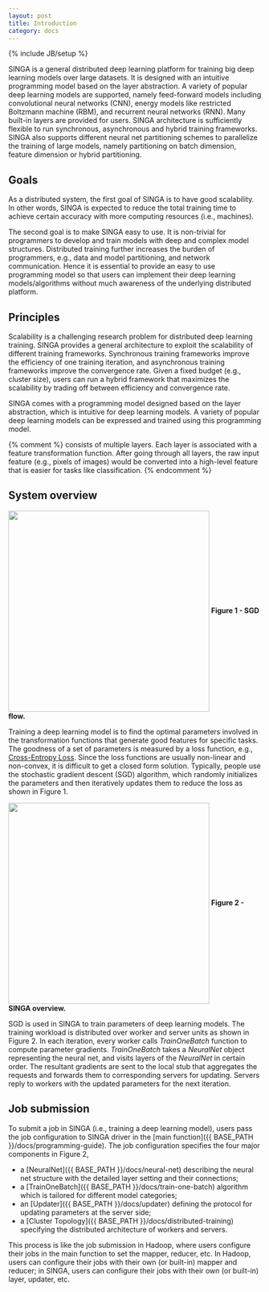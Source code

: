 ```yaml
---
layout: post
title: Introduction
category: docs
---
```

{% include JB/setup %}

SINGA is a general distributed deep learning platform for training big deep
learning models over large datasets. It is designed with an intuitive
programming model based on the layer abstraction. A variety
of popular deep learning models are supported, namely feed-forward models including
convolutional neural networks (CNN), energy models like restricted Boltzmann
machine (RBM), and recurrent neural networks (RNN). Many built-in layers are
provided for users. SINGA architecture is
sufficiently flexible to run synchronous, asynchronous and hybrid training
frameworks.  SINGA
also supports different neural net partitioning schemes to parallelize the
training of large models, namely partitioning on batch dimension, feature
dimension or hybrid partitioning.


## Goals

As a distributed system, the first goal of SINGA is to have good scalability. In other
words, SINGA is expected to reduce the total training time to achieve certain
accuracy with more computing resources (i.e., machines).


The second goal is to make SINGA easy to use.
It is non-trivial for programmers to develop and train models with deep and
complex model structures.  Distributed training further increases the burden of
programmers, e.g., data and model partitioning, and network communication.  Hence it is essential to
provide an easy to use programming model so that users can implement their deep
learning models/algorithms without much awareness of the underlying distributed
platform.

## Principles

Scalability is a challenging research problem for distributed deep learning
training. SINGA provides a general architecture to exploit the scalability of
different training frameworks. Synchronous training frameworks improve the
efficiency of one training iteration, and
asynchronous training frameworks improve the convergence rate. Given a fixed budget
(e.g., cluster size), users can run a hybrid framework that maximizes the
scalability by trading off between efficiency and convergence rate.

SINGA comes with a programming model designed based on the layer abstraction, which
is intuitive for deep learning models.  A variety of
popular deep learning models can be expressed and trained using this programming model.


{% comment %}
consists of multiple layers.  Each layer is associated with a feature
transformation
function. After going through all layers, the raw input feature (e.g., pixels
of images) would be converted into a high-level feature that is easier for
tasks like classification.
{% endcomment %}

## System overview

<img src="{{ BASE_PATH }}/assets/image/sgd.png" align="center" width="400px"/>
<span><strong>Figure 1 - SGD flow.</strong></span>

Training a deep learning model is to find the optimal parameters involved in
the transformation functions that generate good features for specific tasks.
The goodness of a set of parameters is measured by a loss function, e.g.,
[Cross-Entropy Loss](https://en.wikipedia.org/wiki/Cross_entropy). Since the
loss functions are usually non-linear and non-convex, it is difficult to get a
closed form solution. Typically, people use the stochastic gradient descent
(SGD) algorithm, which randomly
initializes the parameters and then iteratively updates them to reduce the loss
as shown in Figure 1.

<img src="{{ BASE_PATH }}/assets/image/overview.png" align="center" width="400px"/>
<span><strong>Figure 2 - SINGA overview.</strong></span>

SGD is used in SINGA to train
parameters of deep learning models. The training workload is distributed over
worker and server units as shown in Figure 2. In each
iteration, every worker calls *TrainOneBatch* function to compute
parameter gradients. *TrainOneBatch* takes a *NeuralNet* object
representing the neural net, and visits layers of the *NeuralNet* in
certain order. The resultant gradients are sent to the local stub that
aggregates the requests and forwards them to corresponding servers for
updating. Servers reply to workers with the updated parameters for the next
iteration.


## Job submission

To submit a job in SINGA (i.e., training a deep learning model),
users pass the job configuration to SINGA driver in the
[main function]({{ BASE_PATH }}/docs/programming-guide). The job configuration
specifies the four major components in Figure 2,

  * a [NeuralNet]({{ BASE_PATH }}/docs/neural-net) describing the neural net structure with the detailed layer setting and their connections;
  * a [TrainOneBatch]({{ BASE_PATH }}/docs/train-one-batch) algorithm which is tailored for different model categories;
  * an [Updater]({{ BASE_PATH }}/docs/updater) defining the protocol for updating parameters at the server side;
  * a [Cluster Topology]({{ BASE_PATH }}/docs/distributed-training) specifying the distributed architecture of workers and servers.

This process is like the job submission in Hadoop, where users configure their
jobs in the main function to set the mapper, reducer, etc.
In Hadoop, users can configure their jobs with their own (or built-in) mapper and reducer; in SINGA, users
can configure their jobs with their own (or built-in) layer, updater, etc.
